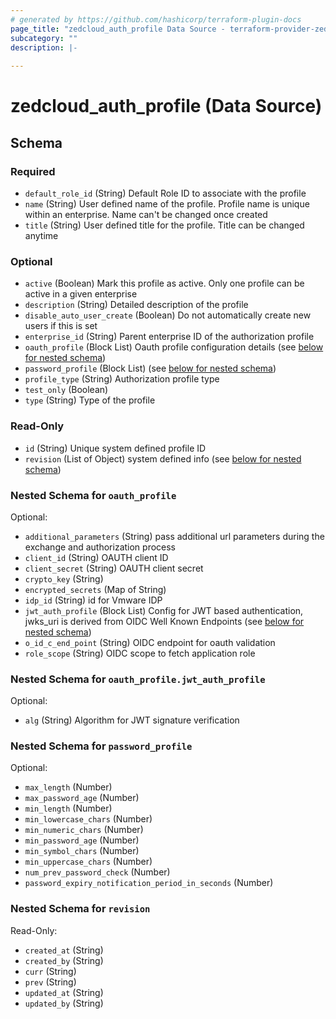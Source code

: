 ```yaml
---
# generated by https://github.com/hashicorp/terraform-plugin-docs
page_title: "zedcloud_auth_profile Data Source - terraform-provider-zedcloud"
subcategory: ""
description: |-
  
---
```


# zedcloud_auth_profile (Data Source)





<!-- schema generated by tfplugindocs -->
## Schema

### Required

- `default_role_id` (String) Default Role ID to associate with the profile
- `name` (String) User defined name of the profile. Profile name is unique within an enterprise. Name can't be changed once created
- `title` (String) User defined title for the profile. Title can be changed anytime

### Optional

- `active` (Boolean) Mark this profile as active. Only one profile can be active in a given enterprise
- `description` (String) Detailed description of the profile
- `disable_auto_user_create` (Boolean) Do not automatically create new users if this is set
- `enterprise_id` (String) Parent enterprise ID of the authorization profile
- `oauth_profile` (Block List) Oauth profile configuration details (see [below for nested schema](#nestedblock--oauth_profile))
- `password_profile` (Block List) (see [below for nested schema](#nestedblock--password_profile))
- `profile_type` (String) Authorization profile type
- `test_only` (Boolean)
- `type` (String) Type of the profile

### Read-Only

- `id` (String) Unique system defined profile ID
- `revision` (List of Object) system defined info (see [below for nested schema](#nestedatt--revision))

<a id="nestedblock--oauth_profile"></a>
### Nested Schema for `oauth_profile`

Optional:

- `additional_parameters` (String) pass additional url parameters during the exchange and authorization process
- `client_id` (String) OAUTH client ID
- `client_secret` (String) OAUTH client secret
- `crypto_key` (String)
- `encrypted_secrets` (Map of String)
- `idp_id` (String) id for Vmware IDP
- `jwt_auth_profile` (Block List) Config for JWT based authentication, jwks_uri is derived from OIDC Well Known Endpoints (see [below for nested schema](#nestedblock--oauth_profile--jwt_auth_profile))
- `o_id_c_end_point` (String) OIDC endpoint for oauth validation
- `role_scope` (String) OIDC scope to fetch application role

<a id="nestedblock--oauth_profile--jwt_auth_profile"></a>
### Nested Schema for `oauth_profile.jwt_auth_profile`

Optional:

- `alg` (String) Algorithm for JWT signature verification



<a id="nestedblock--password_profile"></a>
### Nested Schema for `password_profile`

Optional:

- `max_length` (Number)
- `max_password_age` (Number)
- `min_length` (Number)
- `min_lowercase_chars` (Number)
- `min_numeric_chars` (Number)
- `min_password_age` (Number)
- `min_symbol_chars` (Number)
- `min_uppercase_chars` (Number)
- `num_prev_password_check` (Number)
- `password_expiry_notification_period_in_seconds` (Number)


<a id="nestedatt--revision"></a>
### Nested Schema for `revision`

Read-Only:

- `created_at` (String)
- `created_by` (String)
- `curr` (String)
- `prev` (String)
- `updated_at` (String)
- `updated_by` (String)
